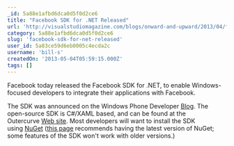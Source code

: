 ```yaml
---
_id: 5a88e1afbd6dca0d5f0d2ce6
title: "Facebook SDK for .NET Released"
url: 'http://visualstudiomagazine.com/blogs/onward-and-upward/2013/04/facebook-sdk-for-net-released.aspx'
category: 5a88e1afbd6dca0d5f0d2ce6
slug: 'facebook-sdk-for-net-released'
user_id: 5a83ce59d6eb0005c4ecda2c
username: 'bill-s'
createdOn: '2013-05-04T05:59:15.000Z'
tags: []
---
```


Facebook today released the Facebook SDK for .NET, to enable Windows-focused developers to integrate their applications with Facebook.

The SDK was announced on the Windows Phone Developer <a href="http://blogs.windows.com/windows_phone/b/wpdev/archive/2013/04/18/facebook-sdk-for-net-featured-in-the-facebook-technology-partner-program.aspx" target="_blank">Blog</a>. The open-source SDK is C#/XAML based, and can be found at the Outercurve <a href="http://facebooksdk.net/" target="_blank">Web site</a>. Most developers will want to install the SDK using <a href="https://github.com/facebook-csharp-sdk/facebook-csharp-sdk" target="_blank">NuGet</a> (<a href="http://facebooksdk.net/docs/web/getting-started" target="_blank">this page</a> recommends having the latest version of NuGet; some features of the SDK won't work with older versions.)
